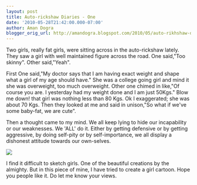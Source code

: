 ```yaml
---
layout: post
title: Auto-rickshaw Diaries - One
date: '2010-05-28T21:42:00.000-07:00'
author: Aman Dogra
blogger_orig_url: http://amandogra.blogspot.com/2010/05/auto-rikhshaw-diaries-one.html
---
```


Two girls, really fat girls, were sitting across in the
auto-rickshaw lately. They saw a girl with well maintained figure across
the road. One said,"Too skinny". Other said,"Yeah". 
<!--more-->
First One said,"My
doctor says that I am having exact weight and shape what a girl of my
age should have." She was a college going girl and mind it she was
overweight, too much overweight. Other one chimed in like,"Of course you
are. I yesterday had my weight done and I am just 50Kgs." Blow me down!
that girl was nothing less than 80 Kgs. Ok I exaggerated; she was about
70 Kgs. Then they looked at me and said in unison,"So what if we've some
baby-fat, we are cute".

Then a thought came to my mind. We all keep lying to hide our
incapability or our weaknesses. We 'ALL' do it. Either by getting
defensive or by getting aggressive, by doing self-pity or by
self-importance, we all display a dishonest attitude towards our
own-selves.

[![](http://3.bp.blogspot.com/_s5GVahsJtq0/TACcTbUXTgI/AAAAAAAABG4/-jKqK7aCfJI/s320/girly.png)](http://3.bp.blogspot.com/_s5GVahsJtq0/TACcTbUXTgI/AAAAAAAABG4/-jKqK7aCfJI/s1600/girly.png)

I find it difficult to sketch girls. One of the beautiful creations by
the almighty. But in this piece of mine, I have tried to create a girl
cartoon. Hope you people like it. Do let me know your views.

